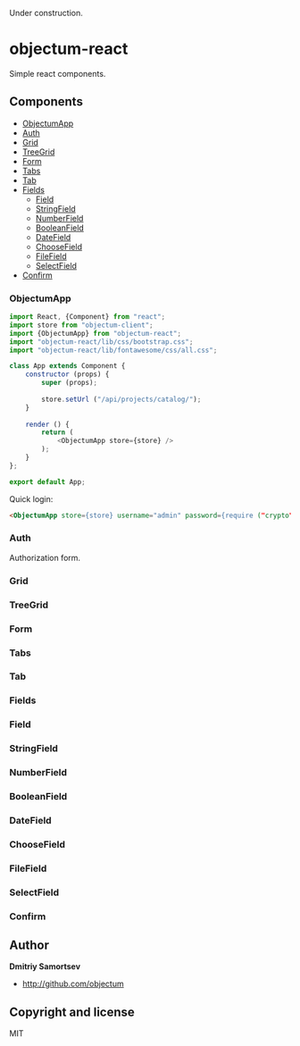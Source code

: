 Under construction.

# objectum-react

Simple react components.

## Components
* [ObjectumApp](#objectum_app)  
* [Auth](#auth)
* [Grid](#grid)  
* [TreeGrid](#tree_grid)  
* [Form](#form)  
* [Tabs](#tabs)  
* [Tab](#tab)  
* [Fields](#fields)  
    * [Field](#field)  
    * [StringField](#string_field)  
    * [NumberField](#number_field)
    * [BooleanField](#boolean_field)  
    * [DateField](#date_field)  
    * [ChooseField](#choose_field)  
    * [FileField](#file_field)  
    * [SelectField](#select_field)
* [Confirm](#confirm)

<a name="objectum_app" />

### ObjectumApp
```js
import React, {Component} from "react";
import store from "objectum-client";
import {ObjectumApp} from "objectum-react";
import "objectum-react/lib/css/bootstrap.css";
import "objectum-react/lib/fontawesome/css/all.css";

class App extends Component {
	constructor (props) {
		super (props);
		
		store.setUrl ("/api/projects/catalog/");
	}
	
	render () {
		return (
			<ObjectumApp store={store} />
		);
	}
};

export default App;
```
Quick login:
```html
<ObjectumApp store={store} username="admin" password={require ("crypto").createHash ("sha1").update ("admin").digest ("hex").toUpperCase ()} />
```

<a name="auth" />

### Auth
Authorization form.

<a name="grid" />

### Grid

<a name="tree_grid" />

### TreeGrid

<a name="form" />

### Form

<a name="tabs" />

### Tabs

<a name="tab" />

### Tab

<a name="fields" />

### Fields

<a name="field" />

### Field

<a name="string_field" />

### StringField

<a name="number_field" />

### NumberField

<a name="boolean_field" />

### BooleanField

<a name="date_field" />

### DateField

<a name="choose_field" />

### ChooseField

<a name="file_field" />

### FileField

<a name="select_field" />

### SelectField

<a name="confirm" />

### Confirm

## Author

**Dmitriy Samortsev**

+ http://github.com/objectum


## Copyright and license

MIT
